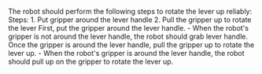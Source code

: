 The robot should perform the following steps to rotate the lever up reliably:
    Steps:  1. Put gripper around the lever handle  2. Pull the gripper up to rotate the lever
    First, put the gripper around the lever handle.
    - When the robot's gripper is not around the lever handle, the robot should grab lever handle.
    Once the gripper is around the lever handle, pull the gripper up to rotate the lever up.
    - When the robot's gripper is around the lever handle, the robot should pull up on the gripper to rotate the lever up.